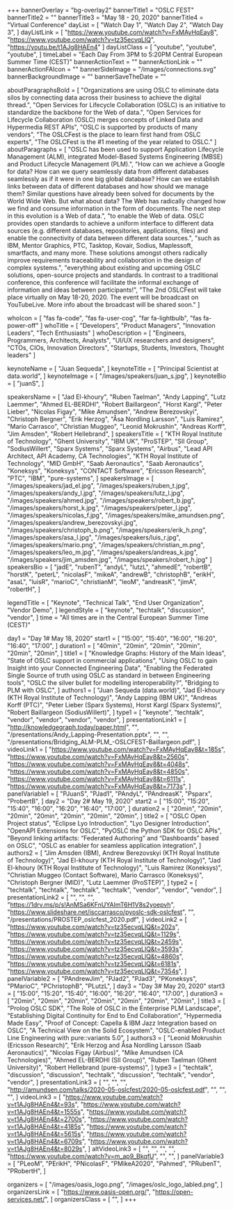 +++
bannerOverlay = "bg-overlay2"
bannerTitle1 = "OSLC FEST"
bannerTitle2 = ""
bannerTitle3 = "May 18 - 20, 2020"
bannerTitle4 = "Virtual Conference"
dayList = [
  "Watch Day 1",
  "Watch Day 2",
  "Watch Day 3",
]
dayListLink = [
  "https://www.youtube.com/watch?v=FxMAyHqEay8",
  "https://www.youtube.com/watch?v=tz35ecvqLlQ",
  "https://youtu.be/t1AJg8HAEn4"
]
dayListClass = [
  "youtube",
  "youtube",
  "youtube",
]
timeLabel = "Each Day From 3PM to 5:20PM Central European Summer Time (CEST)"
bannerActionText = ""
bannerActionLink = ""
bannerActionFAIcon = ""
bannerSideImage = "/images/connections.svg"
bannerBackgroundImage = ""
bannerSaveTheDate = ""

aboutParagraphsBold = [
  "Organizations are using OSLC to eliminate data silos by connecting data across their business to achieve the digital thread.",
  "Open Services for Lifecycle Collaboration (OSLC) is an initiative to standardize the backbone for the Web of data.",
  "Open Services for Lifecycle Collaboration (OSLC) merges concepts of Linked Data and Hypermedia REST APIs",
  "OSLC is supported by products of many vendors",
  "The OSLCFest is the place to learn first hand from OSLC experts",
  "The OSLCFest is the #1 meeting of the year related to OSLC."
]
aboutParagraphs = [
  "OSLC has been used to support Application Lifecycle Management (ALM), integrated Model-Based Systems Engineering (MBSE) and Product Lifecycle Management (PLM).",
  "How can we achieve a Google for data? How can we query seamlessly data from different databases seamlessly as if it were in one big global database? How can we establish links between data of different databases and how should we manage them? Similar questions have already been solved for documents by the World Wide Web. But what about data? The Web has radically changed how we find and consume information in the form of documents. The next step in this evolution is a Web of data.",
  "to enable the Web of data. OSLC provides open standards to achieve a uniform interface to different data sources (e.g. different databases, repositories, applications, files) and enable the connectivity of data between different data sources.",
  "such as IBM, Mentor Graphics, PTC, Tasktop, Kovair, Sodius, Maplessoft, smartfacts, and many more. These solutions amongst others radically improve requirements traceability and collaboration in the design of complex systems.",
  "everything about existing and upcoming OSLC solutions, open-source projects and standards. In contrast to a traditional conference, this conference will facilitate the informal exchange of information and ideas between participants!",
  "The 2nd OSLCFest will take place virtually on May 18-20, 2020. The event will be broadcast on YouTubeLive. More info about the broadcast will be shared soon."
]

whoIcon = [
  "fas fa-code",
  "fas fa-user-cog",
  "far fa-lightbulb",
  "fas fa-power-off"
]
whoTitle = [
  "Developers",
  "Product Managers",
  "Innovation Leaders",
  "Tech Enthusiasts"
]
whoDescription = [
  "Engineers, Programmers, Architects, Analysts",
  "UI/UX researchers and designers",
  "CTOs, CIOs, Innovation Directors",
  "Startups, Students, Investors, Thought leaders"
]

keynoteName = [
  "Juan Sequeda",
]
keynoteTitle = [
  "Principal Scientist at data.world",
]
keynoteImage = [
  "/images/speakers/juan_s.jpg",
]
keynoteBio = [
  "juanS",
]


speakersName = [
  "Jad El-khoury",
  "Ruben Taelman",
  "Andy Lapping",
  "Lutz Laemmer",
  "Ahmed EL-BERDHI",
  "Robert Baillargeon",
  "Horst Kargl",
  "Peter Lieber",
  "Nicolas Figay",
  "Mike Amundsen",
  "Andrew Berezovskyi",
  "Christoph Bergner",
  "Erik Herzog",
  "Åsa Nordling Larsson",
  "Luis Ramirez",
  "Mario Carrasco",
  "Christian Muggeo",
  "Leonid Mokrushin",
  "Andreas Korff",
  "Jim Amsden",
  "Robert Hellebrand",
]
speakersTitle = [
  "KTH Royal Institute of Technology",
  "Ghent University",
  "IBM UK",
  "ProSTEP",
  "SII Group",
  "SodiusWillert",
  "Sparx Systems",
  "Sparx Systems",
  "Airbus",
  "Lead API Architect, API Academy, CA Technologies",
  "KTH Royal Institute of Technology",
  "MID GmbH",
  "Saab Aeronautics",
  "Saab Aeronautics",
  "Koneksys",
  "Koneksys",
  "CONTACT Software",
  "Ericsson Research",
  "PTC",
  "IBM",
  "pure-systems",
]
speakersImage = [
  "/images/speakers/jad_el.jpg",
  "/images/speakers/ruben_t.jpg",
  "/images/speakers/andy_l.jpg",
  "/images/speakers/lutz_l.jpg",
  "/images/speakers/ahmed.jpg",
  "/images/speakers/robert_b.jpg",
  "/images/speakers/horst_k.jpg",
  "/images/speakers/peter_l.jpg",
  "/images/speakers/nicolas_f.jpg",
  "/images/speakers/mike_amundsen.png",
  "/images/speakers/andrew_berezovskyi.jpg",
  "/images/speakers/christoph_b.png",
  "/images/speakers/erik_h.png",
  "/images/speakers/asa_l.jpg",
  "/images/speakers/luis_r.jpg",
  "/images/speakers/mario.png",
  "/images/speakers/christian_m.png",
  "/images/speakers/leo_m.jpg",
  "/images/speakers/andreas_k.jpg",
  "/images/speakers/jim_amsden.jpg",
  "/images/speakers/robert_h.jpg"
]
speakersBio = [
  "jadE",
  "rubenT",
  "andyL",
  "lutzL",
  "ahmedE",
  "robertB",
  "horstK",
  "peterL",
  "nicolasF",
  "mikeA",
  "andrewB",
  "christophB",
  "erikH",
  "asaL",
  "luisR",
  "marioC",
  "christianM",
  "leoM",
  "andreasK",
  "jimA",
  "robertH",
]

legendTitle = [
  "Keynote",
  "Technical Talk",
  "End User Organization",
  "Vendor Demo",
]
legendStyle = [
  "keynote",
  "techtalk",
  "discussion",
  "vendor",
]
time = "All times are in the Central European Summer Time (CEST)"

day1 = "Day 1# May 18, 2020"
start1 = [
  "15:00",
  "15:40",
  "16:00",
  "16:20",
  "16:40",
  "17:00",
]
duration1 = [
  "40min",
  "20min",
  "20min",
  "20min",
  "20min",
  "20min",
]
title1 = [
  "Knowledge Graphs: History of the Main Ideas",
  "State of OSLC support in commercial applications",
  "Using OSLC to gain Insight into your Connected Engineering Data",
  "Enabling the Federated Single Source of truth using OSLC as standard in between Engineering tools",
  "OSLC the silver bullet for modelling interoperability?",
  "Bridging to PLM with OSLC",
]
authors1 = [
  "Juan Sequeda (data.world)",
  "Jad El-khoury (KTH Royal Institute of Technology)",
  "Andy Lapping (IBM UK)",
  "Andreas Korff (PTC)",
  "Peter Lieber (Sparx Systems), Horst Kargl (Sparx Systems)",
  "Robert Baillargeon (SodiusWillert)",
]
type1 = [
  "keynote",
  "techtalk",
  "vendor",
  "vendor",
  "vendor",
  "vendor",
]
presentationLink1 = [
  "http://knowledgegraph.today/paper.html",
  "",
  "/presentations/Andy_Lapping-Presentation.pptx",
  "",
  "",
  "/presentations/Bridging_ALM-PLM_-OSLCFEST-Baillargeon.pdf",
]
videoLink1 = [
  "https://www.youtube.com/watch?v=FxMAyHqEay8&t=185s",
  "https://www.youtube.com/watch?v=FxMAyHqEay8&t=2560s",
  "https://www.youtube.com/watch?v=FxMAyHqEay8&t=4048s",
  "https://www.youtube.com/watch?v=FxMAyHqEay8&t=4850s",
  "https://www.youtube.com/watch?v=FxMAyHqEay8&t=6111s",
  "https://www.youtube.com/watch?v=FxMAyHqEay8&t=7173s",
]
panelVariable1 = [
  "PJuanS",
  "PJad1",
  "PAndyL",
  "PAndreasK",
  "Psparx",
  "ProbertB",
]
day2 = "Day 2# May 19, 2020"
start2 = [
  "15:00",
  "15:20",
  "15:40",
  "16:00",
  "16:20",
  "16:40",
  "17:00",
]
duration2 = [
  "20min",
  "20min",
  "20min",
  "20min",
  "20min",
  "20min",
  "20min",
]
title2 = [
  "OSLC Open Project status",
  "Eclipse Lyo Introduction",
  "Lyo Designer Introduction",
  "OpenAPI Extensions for OSLC",
  "PyOSLC the Python SDK for OSLC APIs",
  "Beyond linking artifacts: “Federated Authoring” and “Dashboards” based on OSLC",
  "OSLC as enabler for seamless application integration",
]
authors2 = [
  "Jim Amsden (IBM), Andrew Berezovskyi (KTH Royal Institute of Technology)",
  "Jad El-khoury (KTH Royal Institute of Technology)",
  "Jad El-khoury (KTH Royal Institute of Technology)",
  "Luis Ramirez (Koneksys)",
  "Christian Muggeo (Contact Software), Mario Carrasco (Koneksys)",
  "Christoph Bergner (MID)",
  "Lutz Laemmer (ProSTEP)",
]
type2 = [
  "techtalk",
  "techtalk",
  "techtalk",
  "techtalk",
  "vendor",
  "vendor",
  "vendor",
]
presentationLink2 = [
  "",
  "",
  "",
  "https://1drv.ms/p/s!AnMSa6KFnUYAlmT6H1V8s2yoepvh",
  "https://www.slideshare.net/isccarrasco/pyoslc-sdk-oslcfest",
  "",
  "/presentations/PROSTEP_oslcfest_2020.pdf",
]
videoLink2 = [
  "https://www.youtube.com/watch?v=tz35ecvqLlQ&t=202s",
  "https://www.youtube.com/watch?v=tz35ecvqLlQ&t=1129s",
  "https://www.youtube.com/watch?v=tz35ecvqLlQ&t=2459s",
  "https://www.youtube.com/watch?v=tz35ecvqLlQ&t=3593s",
  "https://www.youtube.com/watch?v=tz35ecvqLlQ&t=4860s",
  "https://www.youtube.com/watch?v=tz35ecvqLlQ&t=6181s",
  "https://www.youtube.com/watch?v=tz35ecvqLlQ&t=7354s",
]
panelVariable2 = [
  "PAndrewJim",
  "PJad2",
  "PJad3",
  "PKoneksys",
  "PMarioC",
  "PChristophB",
  "PLutzL",
]
day3 = "Day 3# May 20, 2020"
start3 = [
  "15:00",
  "15:20",
  "15:40",
  "16:00",
  "16:20",
  "16:40",
  "17:00",
]
duration3 = [
  "20min",
  "20min",
  "20min",
  "20min",
  "20min",
  "20min",
  "20min",
]
title3 = [
  "Prolog OSLC SDK",
  "The Role of OSLC in the Enterprise PLM Landscape",
  "Establishing Digital Continuity for End to End Collaboration",
  "Hypermedia Made Easy",
  "Proof of Concept: Capella & IBM Jazz Integration based on OSLC",
  "A Technical View on the Solid Ecosystem",
  "OSLC-enabled Product Line Engineering with pure::variants 5.0",
]
authors3 = [
  "Leonid Mokrushin (Ericsson Research)",
  "Erik Herzog and Åsa Nordling Larsson (Saab Aeronautics)",
  "Nicolas Figay (Airbus)",
  "Mike Amundsen (CA Technologies)",
  "Ahmed EL-BERDHI (SII Group)",
  "Ruben Taelman (Ghent University)",
  "Robert Hellebrand (pure-systems)",
]
type3 = [
  "techtalk",
  "discussion",
  "discussion",
  "techtalk",
  "discussion",
  "techtalk",
  "vendor",
  "vendor",
]
presentationLink3 = [
  "",
  "",
  "",
  "http://amundsen.com/talks/2020-05-oslcfest/2020-05-oslcfest.pdf",
  "",
  "",
  "",
]
videoLink3 = [
  "https://www.youtube.com/watch?v=t1AJg8HAEn4&t=93s",
  "https://www.youtube.com/watch?v=t1AJg8HAEn4&t=1555s",
  "https://www.youtube.com/watch?v=t1AJg8HAEn4&t=2700s",
  "https://www.youtube.com/watch?v=t1AJg8HAEn4&t=4185s",
  "https://www.youtube.com/watch?v=t1AJg8HAEn4&t=5615s",
  "https://www.youtube.com/watch?v=t1AJg8HAEn4&t=6709s",
  "https://www.youtube.com/watch?v=t1AJg8HAEn4&t=8029s",
]
altVideoLink3 = [
  "",
  "",
  "",
  "",
  "https://www.youtube.com/watch?v=m_ap9_BkqfU",
  "",
  "",
]
panelVariable3 = [
  "PLeoM",
  "PErikH",
  "PNicolasF",
  "PMikeA2020",
  "Pahmed",
  "PRubenT",
  "PRobertH",
]


organizers = [
    "/images/oasis_logo.png",
    "/images/oslc_logo_labled.png",
]
organizersLink = [
    "https://www.oasis-open.org/",
    "https://open-services.net/",
]
organizersClass = [
    "",
]
+++
